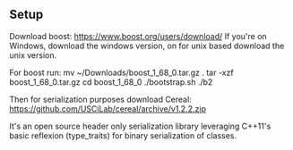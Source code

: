 ## Setup

Download boost:
https://www.boost.org/users/download/
If you're on Windows, download the windows version, on for unix based
download the unix version.

For boost run:
mv ~/Downloads/boost_1_68_0.tar.gz .
tar -xzf boost_1_68_0.tar.gz
cd boost_1_68_0
./bootstrap.sh
./b2

Then for serialization purposes download Cereal:
https://github.com/USCiLab/cereal/archive/v1.2.2.zip

It's an open source header only serialization library leveraging C++11's basic reflexion (type_traits) for binary serialization
of classes.
